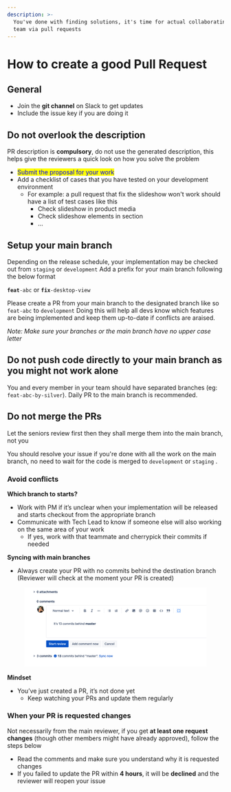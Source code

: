```yaml
---
description: >-
  You've done with finding solutions, it's time for actual collaborating with
  team via pull requests
---
```


# How to create a good Pull Request

## General

* Join the **git channel** on Slack to get updates
* Include the issue key if you are doing it

## Do not overlook the description

PR description is **compulsory**, do not use the generated description, this helps give the reviewers a quick look on how you solve the problem

* <mark style="color:blue;">Submit the proposal for your work</mark>
* Add a checklist of cases that you have tested on your development environment
  * For example: a pull request that fix the slideshow won't work should have a list of test cases like this
    * Check slideshow in product media
    * Check slideshow elements in section
    * ...

## Setup your main branch

Depending on the release schedule, your implementation may be checked out from `staging` or `development` Add a prefix for your main branch following the below format

**`feat`**`-abc` or **`fix`**`-desktop-view`

Please create a PR from your main branch to the designated branch like so `feat-abc` to `development` Doing this will help all devs know which features are being implemented and keep them up-to-date if conflicts are araised.

_Note: Make sure your branches or the main branch have no upper case letter_

## Do not push code directly to your main branch as you might not work alone

You and every member in your team should have separated branches (eg: `feat-abc-by-silver`). Daily PR to the main branch is recommended.&#x20;

## Do not merge the PRs

Let the seniors review first then they shall merge them into the main branch, not you

You should resolve your issue if you're done with all the work on the main branch, no need to wait for the code is merged to `development` or `staging` .

### Avoid conflicts

**Which branch to starts?**

* Work with PM if it’s unclear when your implementation will be released and starts checkout from the appropriate branch
* Communicate with Tech Lead to know if someone else will also working on the same area of your work
  * If yes, work with that teammate and cherrypick their commits if needed

**Syncing with main branches**

* Always create your PR with no commits behind the destination branch (Reviewer will check at the moment your PR is created)

<figure><img src="../../.gitbook/assets/Screenshot 2023-11-12 at 16.38.42.png" alt=""><figcaption></figcaption></figure>

**Mindset**

* You’ve just created a PR, it’s not done yet
  * Keep watching your PRs and update them regularly

### When your PR is requested changes

Not necessarily from the main reviewer, if you get **at least one request changes** (though other members might have already approved), follow the steps below

* Read the comments and make sure you understand why it is requested changes
* If you failed to update the PR within **4 hours**, it will be **declined** and the reviewer will reopen your issue
